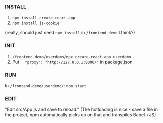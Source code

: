 ### INSTALL
1. `npm install create-react-app`
2. `npm install js-cookie`

(really, should just need `npm install` in `/frontend-demo` I think?)

### INIT
1. `/frontend-demo/userdemo/npx create-react-app userdemo`
2. Put `  "proxy": "http://127.0.0.1:8000/"` in package.json

### RUN
In `/frontend-demo/userdemo/`: `npm start`

### EDIT
"Edit src/App.js and save to reload."
(The hotloading is nice - save a file in the project, npm automatically picks up on that and transpiles Babel->JS)
